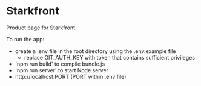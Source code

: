 # Starkfront

Product page for Starkfront

To run the app:
- create a .env file in the root directory using the .env.example file
  - replace GIT_AUTH_KEY with token that contains sufficient privileges
- 'npm run build' to compile bundle.js
- 'npm run server' to start Node server
- http://localhost:PORT (PORT within .env file)
